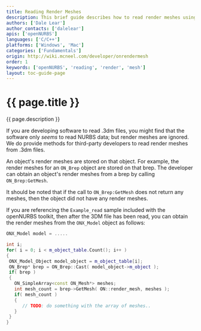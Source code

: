 ```yaml
---
title: Reading Render Meshes
description: This brief guide describes how to read render meshes using the openNURBS toolkit.
authors: ['Dale Lear']
author_contacts: ['dalelear']
apis: ['openNURBS']
languages: ['C/C++']
platforms: ['Windows', 'Mac']
categories: ['Fundamentals']
origin: http://wiki.mcneel.com/developer/onrendermesh
order: 1
keywords: ['openNURBS', 'reading', 'render', 'mesh']
layout: toc-guide-page
---
```


# {{ page.title }}

{{ page.description }}

If you are developing software to read .3dm files, you might find that the software only *seems* to read NURBS data; but render meshes are ignored.  We do provide methods for third-party developers to read render meshes from .3dm files.

An object's render meshes are stored on that object. For example, the render meshes for an `ON_Brep` object are stored on that brep. The developer can obtain an object's render meshes from a brep by calling `ON_Brep:GetMesh`.

It should be noted that if the call to `ON_Brep:GetMesh` does not return any meshes, then the object did not have any render meshes.

If you are referencing the `Example_read` sample included with the openNURBS toolkit, then after the 3DM file has been read, you can obtain the render meshes from the `ONX_Model` object as follows:

```cpp
ONX_Model model = .....

int i;
for( i = 0; i < m_object_table.Count(); i++ )
{
 ONX_Model_Object model_object = m_object_table[i];
 ON_Brep* brep = ON_Brep::Cast( model_object->m_object );
 if( brep )
 {
   ON_SimpleArray<const ON_Mesh*> meshes;
   int mesh_count = brep->GetMesh( ON::render_mesh, meshes );
   if( mesh_count )
   {
      // TODO: do something with the array of meshes..
   }
 }
}
```
